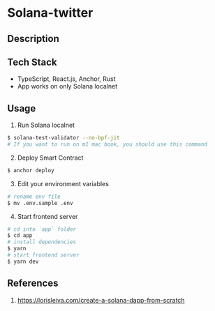 # Solana-twitter

## Description


## Tech Stack

- TypeScript, React.js, Anchor, Rust
- App works on only Solana localnet

## Usage

1. Run Solana localnet

```bash
$ solana-test-validator --no-bpf-jit
# If you want to run on m1 mac book, you should use this command
```

2. Deploy Smart Contract

```bash
$ anchor deploy
```

3. Edit your environment variables

```bash
# rename env file
$ mv .env.sample .env
```

4. Start frontend server

```bash
# cd into `app` folder
$ cd app
# install dependencies
$ yarn
# start frontend server
$ yarn dev
```

## References

1. https://lorisleiva.com/create-a-solana-dapp-from-scratch
